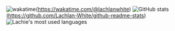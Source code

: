 
![wakatime](https://github-readme-stats.vercel.app/api/wakatime?username=lachlanwhite&layout=compact&theme=default)(https://wakatime.com/@lachlanwhite)
![GitHub stats](https://github-readme-stats.vercel.app/api?username=Lachlan-White)(https://github.com/Lachlan-White/github-readme-stats)
![Lachie's most used languages](https://github-readme-stats.vercel.app/api/top-langs/?username=Lachlan-White&hide=javascript,html,css&layout=compact&langs_count=8)

<!--
**Lachlan-White/lachlan-white** is a ✨ _special_ ✨ repository because its `README.md` (this file) appears on your GitHub profile.

Here are some ideas to get you started:

- 🔭 I’m currently working on ...
- 🌱 I’m currently learning ...
- 👯 I’m looking to collaborate on ...
- 🤔 I’m looking for help with ...
- 💬 Ask me about ...
- 📫 How to reach me: ...
- 😄 Pronouns: ...
- ⚡ Fun fact: ...
-->

